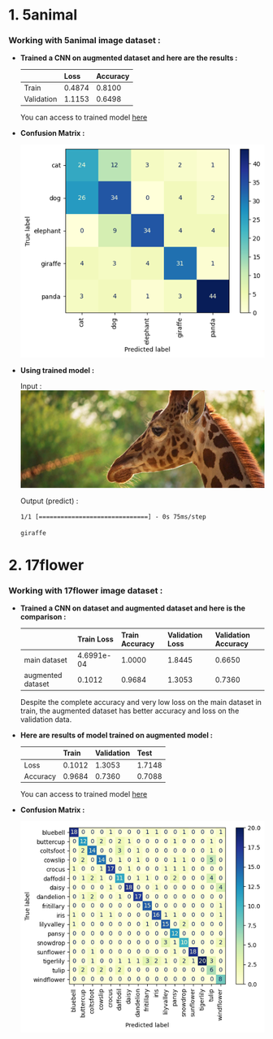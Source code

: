 # 1. 5animal

### Working with 5animal image dataset :

* **Trained a CNN on augmented dataset and here are the results :**

    ||Loss|Accuracy|
    |---|---|---|
    |Train| 0.4874| 0.8100|
    |Validation|1.1153|0.6498|

    You can access to trained model [here](https://drive.google.com/file/d/1QQ9oEz6G9ULhJ3GFb1ldrrXIrAtaholX/view?usp=drive_link)

* **Confusion Matrix :**

    ![Alt text](pics/5animal_cm.png)

* **Using trained model :** 

    Input :
    ![Alt text](pics/giraffe.jpg)

    Output (predict) :
    ```
    1/1 [==============================] - 0s 75ms/step

    giraffe 
    ```

# 2. 17flower

### Working with 17flower image dataset :

* **Trained a CNN on dataset and augmented dataset and here is the comparison   :**

    ||Train Loss|Train Accuracy| Validation Loss | Validation Accuracy|
    |---|---|---|---|---|
    |main dataset| 4.6991e-04 | 1.0000 | 1.8445 | 0.6650|
    |augmented dataset|0.1012|0.9684|1.3053|0.7360|

    Despite the complete accuracy and very low loss on the main dataset in train, the augmented dataset has better accuracy and loss on the validation data.

* **Here are results of model trained on augmented model :**

    ||Train|Validation|Test|
    |---|---|---|---|
    |Loss|0.1012|1.3053|1.7148| 
    |Accuracy|0.9684|0.7360|0.7088|

    You can access to trained model [here](https://drive.google.com/file/d/1fc5zLjj6Xi9lKdyUF67nYRrooriwUA50/view?usp=drive_link)

* **Confusion Matrix :**

    ![Alt text](pics/17flower_cm.png)